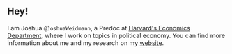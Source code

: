 Hey!
---
I am Joshua `@JoshuaWeidmann`, a Predoc at [Harvard's Economics Department](https://www.economics.harvard.edu), where I work on topics in political economy. You can find more information about me and my research on my [website](https://joshuaweidmann.com/). 
